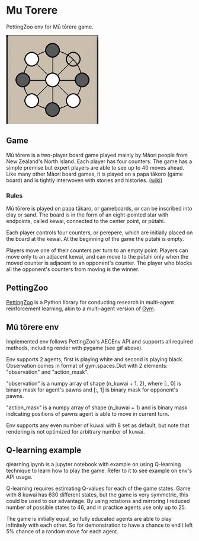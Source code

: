 # Mu Torere 
PettingZoo env for Mū tōrere game.

![](demo.gif)


## Game

Mū tōrere is a two-player board game played mainly by Māori people from New Zealand's North Island. Each player has four counters. The game has a simple premise but expert players are able to see up to 40 moves ahead. Like many other Māori board games, it is played on a papa tākoro (game board) and is tightly interwoven with stories and histories. [(wiki)](https://en.wikipedia.org/wiki/M%C5%AB_t%C5%8Drere)

### Rules

Mū tōrere is played on papa tākaro, or gameboards, or can be inscribed into clay or sand. The board is in the form of an eight-pointed star with endpoints, called kewai, connected to the center point, or pūtahi.

Each player controls four counters, or perepere, which are initially placed on the board at the kewai. At the beginning of the game the pūtahi is empty.

Players move one of their counters per turn to an empty point. Players can move only to an adjacent kewai, and can move to the pūtahi only when the moved counter is adjacent to an opponent's counter. The player who blocks all the opponent's counters from moving is the winner. 

## PettingZoo

[PettingZoo](https://www.pettingzoo.ml/) is a Python library for conducting research in multi-agent reinforcement learning, akin to a multi-agent version of [Gym](https://github.com/openai/gym).

## Mū tōrere env

Implemented env follows PettingZoo's AECEnv API and supports all required methods,
including render with pygame (see gif above).

Env supports 2 agents, first is playing white and second is playing black.
Observation comes in format of gym.spaces.Dict with 2 elements: "observation" and "action_mask".

"observation" is a numpy array of shape (n_kuwai + 1, 2), where [:, 0] is 
binary mask for agent's pawns and [:, 1] is binary mask for opponent's pawns.

"action_mask" is a numpy array of shape (n_kuwai + 1) and is binary mask indicating positions of pawns
agent is able to move in current turn.

Env supports any even number of kuwai with 8 set as default, but note that rendering is not optimized
for arbitrary number of kuwai.

## Q-learning example

qlearning.ipynb is a jupyter notebook with example on using Q-learning technique to learn how to play the game.
Refer to it to see example on env's API usage.

Q-learning requires estimating Q-values for each of the game states. Game with 8 kuwai has 630 different states,
but the game is very symmetric, this could be used to our advantage. By using rotations and mirroring I reduced number
of possible states to 46, and in practice agents use only up to 25.

The game is initially equal, so fully educated agents are able to play infinitely with each other. So for demonstration 
to have a chance to end I left 5% chance of a random move for each agent.
